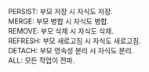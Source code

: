 PERSIST: 부모 저장 시 자식도 저장. \
MERGE: 부모 병합 시 자식도 병합.  \
REMOVE: 부모 삭제 시 자식도 삭제. \
REFRESH: 부모 새로고침 시 자식도 새로고침.  \
DETACH: 부모 영속성 분리 시 자식도 분리. \
ALL: 모든 작업이 전파.